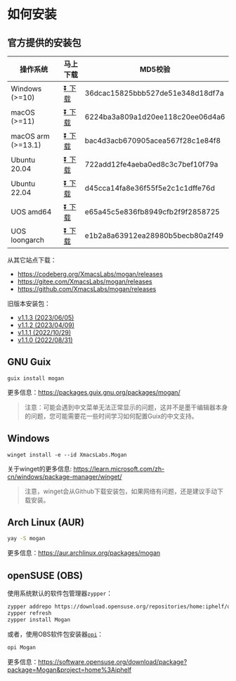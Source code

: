 # 如何安装
## 官方提供的安装包
| 操作系统 | 马上下载 | MD5校验 |
|-------|-----|--------|
| Windows (>=10)| [⏬ 下载](https://mirrors.ustc.edu.cn/github-release/XmacsLabs/mogan/v1.1.4/Mogan-v1.1.4-64bit-installer.exe) | 36dcac15825bbb527de51e348d18df7a |
| macOS (>=11) | [⏬ 下载](https://mirrors.ustc.edu.cn/github-release/XmacsLabs/mogan/v1.1.4/Mogan_v1.1.4.dmg) | 6224ba3a809a1d20ee118c20ee06d4a6 |
| macOS arm (>=13.1) | [⏬ 下载](https://mirrors.ustc.edu.cn/github-release/XmacsLabs/mogan/v1.1.4/Mogan_arm_v1.1.4.dmg) | bac4d3acb670905acea567f28c1e84f8 |
| Ubuntu 20.04 | [⏬ 下载](https://mirrors.ustc.edu.cn/github-release/XmacsLabs/mogan/v1.1.4/mogan-v1.1.4-ubuntu20.04.deb) | 722add12fe4aeba0ed8c3c7bef10f79a |
| Ubuntu 22.04 | [⏬ 下载](https://mirrors.ustc.edu.cn/github-release/XmacsLabs/mogan/v1.1.4/mogan-v1.1.4-ubuntu22.04.deb) | d45cca14fa8e36f55f5e2c1c1dffe76d |
| UOS amd64 | [⏬ 下载](https://mirrors.ustc.edu.cn/github-release/XmacsLabs/mogan/v1.1.4/mogan-v1.1.4-uos.deb) | e65a45c5e836fb8949cfb2f9f2858725 |
| UOS loongarch | [⏬ 下载](https://mirrors.ustc.edu.cn/github-release/XmacsLabs/mogan/v1.1.4/mogan-v1.1.4-uos-loongarch64.deb) | e1b2a8a63912ea28980b5becb80a2f49 |

从其它站点下载：
+ https://codeberg.org/XmacsLabs/mogan/releases
+ https://gitee.com/XmacsLabs/mogan/releases
+ https://github.com/XmacsLabs/mogan/releases

旧版本安装包：
+ [v1.1.3 (2023/06/05)](https://github.com/XmacsLabs/mogan/releases/tag/v1.1.3)
+ [v1.1.2 (2023/04/09)](https://gitee.com/XmacsLabs/mogan/releases/tag/v1.1.2)
+ [v1.1.1 (2022/10/29)](https://gitee.com/XmacsLabs/mogan/releases/tag/v1.1.1)
+ [v1.1.0 (2022/08/31)](https://gitee.com/XmacsLabs/mogan/releases/tag/v1.1.0)


## GNU Guix
```
guix install mogan
```
更多信息：https://packages.guix.gnu.org/packages/mogan/

> 注意：可能会遇到中文菜单无法正常显示的问题，这并不是墨干编辑器本身的问题，您可能需要花一些时间学习如何配置Guix的中文支持。

## Windows
```
winget install -e --id XmacsLabs.Mogan
```
关于winget的更多信息: https://learn.microsoft.com/zh-cn/windows/package-manager/winget/

> 注意，winget会从Github下载安装包，如果网络有问题，还是建议手动下载安装。

## Arch Linux (AUR)
```bash
yay -S mogan
```
更多信息：https://aur.archlinux.org/packages/mogan

## openSUSE (OBS)

使用系统默认的软件包管理器`zypper`：

```bash
zypper addrepo https://download.opensuse.org/repositories/home:iphelf/openSUSE_Tumbleweed/home:iphelf.repo
zypper refresh
zypper install Mogan
```

或者，使用OBS软件包安装器[`opi`](https://software.opensuse.org/package/opi)：

```bash
opi Mogan
```

更多信息：https://software.opensuse.org/download/package?package=Mogan&project=home%3Aiphelf
